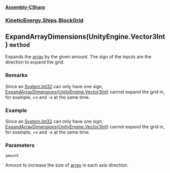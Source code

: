 #### [Assembly-CSharp](./Assembly-CSharp.md 'Assembly-CSharp')
### [KineticEnergy.Ships](./Assembly-CSharp.md#KineticEnergy-Ships 'KineticEnergy.Ships').[BlockGrid](./KineticEnergy-Ships-BlockGrid.md 'KineticEnergy.Ships.BlockGrid')
## ExpandArrayDimensions(UnityEngine.Vector3Int) `method`
Expands the [array](./KineticEnergy-Ships-BlockGrid-array.md 'KineticEnergy.Ships.BlockGrid.array') by the given amount. The sign of the inputs are the direction to expand the grid.
### Remarks
Since an [System.Int32](https://docs.microsoft.com/en-us/dotnet/api/System.Int32 'System.Int32') can only have one sign, [ExpandArrayDimensions(UnityEngine.Vector3Int)](./KineticEnergy-Ships-BlockGrid-ExpandArrayDimensions(UnityEngine-Vector3Int).md 'KineticEnergy.Ships.BlockGrid.ExpandArrayDimensions(UnityEngine.Vector3Int)') cannot expand the grid in, for example, +x and -x at the same time.
### Example
Since an [System.Int32](https://docs.microsoft.com/en-us/dotnet/api/System.Int32 'System.Int32') can only have one sign, [ExpandArrayDimensions(UnityEngine.Vector3Int)](./KineticEnergy-Ships-BlockGrid-ExpandArrayDimensions(UnityEngine-Vector3Int).md 'KineticEnergy.Ships.BlockGrid.ExpandArrayDimensions(UnityEngine.Vector3Int)') cannot expand the grid in, for example, +x and -x at the same time.
### Parameters

<a name='KineticEnergy-Ships-BlockGrid-ExpandArrayDimensions(UnityEngine-Vector3Int)-amount'></a>
`amount`

Amount to increase the size of [array](./KineticEnergy-Ships-BlockGrid-array.md 'KineticEnergy.Ships.BlockGrid.array') in each axis direction.
